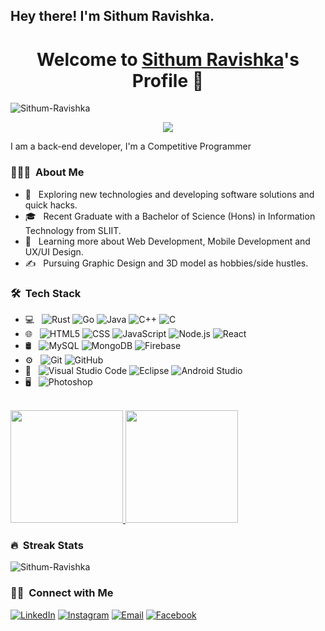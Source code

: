 <h2> Hey there! I'm Sithum Ravishka.</h2>


<p align="center">
  <h1 align="center">Welcome to <a href="https://github.com/MrBlueBird2">Sithum Ravishka</a>'s Profile 👋</h1>
</p>


<p align="left"> <img src="https://komarev.com/ghpvc/?username=Sithum-Ravishka&label=Profile%20views&color=0e75b6&style=flat" alt="Sithum-Ravishka" /> </p>

<p align="center">
  <a align="center" href="https://github.com/DenverCoder1/readme-typing-svg"><img src="https://readme-typing-svg.herokuapp.com?&font=IBM+Plex+Sans&color=00FF0F&size=25&lines=Welcome+to+my+GitHub+Profile!;I'm+a+Front+end+developer;I'm+a+competitive+programmer;I'm+a+Backend+developer" /></a>
</p>
<p>I am a back-end developer, I'm a Competitive Programmer</p>

 

<h3> 👨🏻‍💻 &nbsp;About Me </h3>

- 🤔 &nbsp; Exploring new technologies and developing software solutions and quick hacks.
- 🎓 &nbsp; Recent Graduate with a Bachelor of Science (Hons) in Information Technology from SLIIT.
- 🌱 &nbsp; Learning more about Web Development, Mobile Development and UX/UI Design.
- ✍️ &nbsp; Pursuing Graphic Design and 3D model as hobbies/side hustles.

<h3> 🛠 &nbsp;Tech Stack</h3>

- 💻 &nbsp;
  ![Rust](https://img.shields.io/badge/Rust-333333.svg?style=flat&logo=Rust&logoColor=orange)
  ![Go](https://img.shields.io/badge/Go-333333.svg?style=flat&logo=Go&logoColor=%23039BE5)
  ![Java](https://img.shields.io/badge/-Java-333333?style=flat&logo=Java&logoColor=007396)
  ![C++](https://img.shields.io/badge/-C++-333333?style=flat&logo=C%2B%2B&logoColor=00599C)
  ![C](https://img.shields.io/badge/c-333333.svg?style=flat&logo=c&logoColor=white)
- 🌐 &nbsp;
  ![HTML5](https://img.shields.io/badge/-HTML5-333333?style=flat&logo=HTML5)
  ![CSS](https://img.shields.io/badge/-CSS-333333?style=flat&logo=CSS3&logoColor=1572B6)
  ![JavaScript](https://img.shields.io/badge/-JavaScript-333333?style=flat&logo=javascript)
  ![Node.js](https://img.shields.io/badge/-Node.js-333333?style=flat&logo=node.js)
  ![React](https://img.shields.io/badge/-React-333333?style=flat&logo=react)
- 🛢 &nbsp;
  ![MySQL](https://img.shields.io/badge/-MySQL-333333?style=flat&logo=mysql)
  ![MongoDB](https://img.shields.io/badge/-MongoDB-333333?style=flat&logo=mongodb)
  ![Firebase](https://img.shields.io/badge/firebase-333333?style=flat&logo=firebase)
- ⚙️ &nbsp;
  ![Git](https://img.shields.io/badge/-Git-333333?style=flat&logo=git)
  ![GitHub](https://img.shields.io/badge/-GitHub-333333?style=flat&logo=github)
- 🔧 &nbsp;
  ![Visual Studio Code](https://img.shields.io/badge/-Visual%20Studio%20Code-333333?style=flat&logo=visual-studio-code&logoColor=007ACC)
  ![Eclipse](https://img.shields.io/badge/-Eclipse-333333?style=flat&logo=eclipse-ide&logoColor=2C2255)
    ![Android Studio](https://img.shields.io/badge/-Android%20Studio-333333?style=flat&logo=eclipse-ide&logoColor=2C2255)
- 🖥 &nbsp;
  ![Photoshop](https://img.shields.io/badge/-Photoshop-333333?style=flat&logo=adobe-photoshop)


<br/>


<a href="https://github.com/Sithum-Ravishka">
  <img height="180em" src="https://github-readme-stats.vercel.app/api?username=Sithum-Ravishka&theme=buefy&show_icons=true" />
  <img height="180em" src="https://github-readme-stats.vercel.app/api/top-langs/?username=Sithum-Ravishka&theme=buefy&layout=compact" />

</a>



<h3> 🔥 &nbsp;Streak Stats </h3>
<p><img align="center" src="https://github-readme-streak-stats.herokuapp.com/?user=Sithum-Ravishka&" alt="Sithum-Ravishka" /></p>



<h3> 🤝🏻 &nbsp;Connect with Me </h3>


<p align="left">
<a href="https://www.linkedin.com/in/sithum-ravishka-753619211/"><img alt="LinkedIn" src="https://img.shields.io/badge/LinkedIn-blue?style=flat-square&logo=linkedin"></a>
<a href="https://www.instagram.com/sithum_ravishka/"><img alt="Instagram" src="https://img.shields.io/badge/Instagram-blue?style=flat-square&logo=instagram"></a>
<a href="mailto:sithumravishka1@gmail.com?subject=Hello%20Ileri,%20From%20Github"><img alt="Email" src="https://img.shields.io/badge/Email-blue?style=flat-square&logo=gmail"></a>
 <a href="https://www.facebook.com/people/Sithum-Ravishka/100008639329023/"><img alt="Facebook" src="https://img.shields.io/badge/Facebook-blue?style=flat-square&logo=Facebook"></a>
  
</p>
